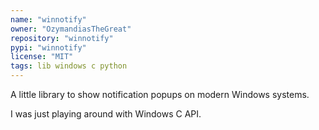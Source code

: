 ```yaml
---
name: "winnotify"
owner: "OzymandiasTheGreat"
repository: "winnotify"
pypi: "winnotify"
license: "MIT"
tags: lib windows c python
---
```

A little library to show notification popups on modern
Windows systems.

I was just playing around with Windows C API.

